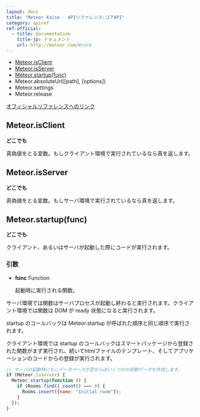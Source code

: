 ```yaml
---
layout: docs
title: "Meteor Kaiso - APIリファレンス:コアAPI"
category: apiref
ref-official: 
  - title: Documentation
    title-jp: ドキュメント
    url: http://meteor.com/#core
---
```


*   [Meteor.isClient](#isClient)
*   [Meteor.isServer](#isServer)
*   [Meteor.startup(func)](#startup_arg_func)
*   Meteor.absoluteUrl([path], [options])
*   Meteor.settings
*   Meteor.release

[オフィシャルリファレンスへのリンク](http://docs.meteor.com/#core)

<a name="isClient"></a>
## Meteor.isClient
__どこでも__

真偽値をとる変数。もしクライアント環境で実行されているなら真を返します。

<a name="isServer"></a>
## Meteor.isServer
__どこでも__

真偽値をとる変数。もしサーバ環境で実行されているなら真を返します。

<a name="startup_arg_func"></a>
## Meteor.startup(func)
__どこでも__

クライアント、あるいはサーバが起動した際にコードが実行されます。

### 引数
* **func** Function

    起動時に実行される関数。


サーバ環境では関数はサーバプロセスが起動し終わると実行されます。クライアント環境では関数は DOM が ready 状態になると実行されます。

startup のコールバックは Meteor.startup が呼ばれた順序と同じ順序で実行されます。

クライアント環境では startup のコールバックはスマートパッケージから登録された関数がまず実行され、続いてhtmlファイルの<body>テンプレート、そしてアプリケーションのコードからの登録が実行されます。

~~~ javascript
// サーバの起動時にもしデータベースが空ならばいくつかの初期データを作成します。
if (Meteor.isServer) {
  Meteor.startup(function () {
    if (Rooms.find().count() === 0) {
      Rooms.insert({name: "Initial room"});
    }
  });
}
~~~
